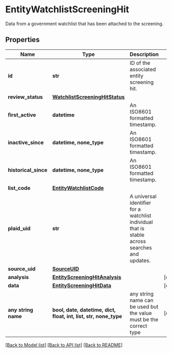 # EntityWatchlistScreeningHit

Data from a government watchlist that has been attached to the screening.

## Properties
Name | Type | Description | Notes
------------ | ------------- | ------------- | -------------
**id** | **str** | ID of the associated entity screening hit. | 
**review_status** | [**WatchlistScreeningHitStatus**](WatchlistScreeningHitStatus.md) |  | 
**first_active** | **datetime** | An ISO8601 formatted timestamp. | 
**inactive_since** | **datetime, none_type** | An ISO8601 formatted timestamp. | 
**historical_since** | **datetime, none_type** | An ISO8601 formatted timestamp. | 
**list_code** | [**EntityWatchlistCode**](EntityWatchlistCode.md) |  | 
**plaid_uid** | **str** | A universal identifier for a watchlist individual that is stable across searches and updates. | 
**source_uid** | [**SourceUID**](SourceUID.md) |  | 
**analysis** | [**EntityScreeningHitAnalysis**](EntityScreeningHitAnalysis.md) |  | [optional] 
**data** | [**EntityScreeningHitData**](EntityScreeningHitData.md) |  | [optional] 
**any string name** | **bool, date, datetime, dict, float, int, list, str, none_type** | any string name can be used but the value must be the correct type | [optional]

[[Back to Model list]](../README.md#documentation-for-models) [[Back to API list]](../README.md#documentation-for-api-endpoints) [[Back to README]](../README.md)


